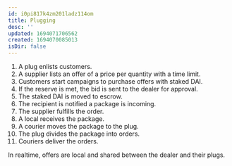 ```yaml
---
id: i0pi817k4zm201ladz114om
title: Plugging
desc: ''
updated: 1694071706562
created: 1694070085013
isDir: false
---
```

1. A plug enlists customers.
2. A supplier lists an offer of a price per quantity with a time limit.
3. Customers start campaigns to purchase offers with staked DAI.
4. If the reserve is met, the bid is sent to the dealer for approval.
5. The staked DAI is moved to escrow.
6. The recipient is notified a package is incoming.
7. The supplier fulfills the order.
8. A local receives the package.
9. A courier moves the package to the plug.
10. The plug divides the package into orders.
11. Couriers deliver the orders.

In realtime, offers are local and shared between the dealer and their plugs.
